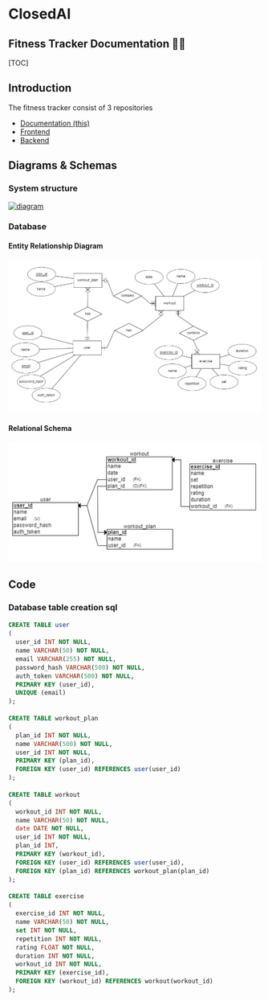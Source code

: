 # ClosedAI

## Fitness Tracker Documentation 🏃💨

[TOC]

## Introduction

The fitness tracker consist of 3 repositories

- [Documentation (this)](https://github.com/trzero0/ClosedAI)
- [Frontend](https://github.com/MughalAman/ClosedAI-Fitness-Tracker)
- [Backend](https://github.com/MughalAman/ClosedAI-Fitness-Tracker-API)

## Diagrams & Schemas

### System structure

[![diagram](https://mermaid.ink/img/pako:eNpVkcFqwzAMhl9F-NRC2QPk1q10K2yQ0Wsuqq2m3mIrkxRGKH33OQssqw7G_v9Plvl9dZ4DucqlmEPCvskAwmyr1VPHSmF7gHO0TKpggv4z5hZ0VKMEajJ4G4TW66kL4IXVij8fphLKgeTBc5q1HRqeUGkhnpnbjqDMGgIc318XZ6q6XNgK6Vc367XwB3nThdoLZytT7vuE0Bt80wmw7xfrsby_sLCtD_d8P9qFM-xR7c_7v7qNSyQJYyhBXSetcXahRI2ryraL7cUa1-RbAXEwPo7Zu6rEQxs39AGNdhFbweSqM3ZaVArRWN7m6H9_4PYDCUB4yQ?type=png)](https://mermaid.live/edit#pako:eNpVkcFqwzAMhl9F-NRC2QPk1q10K2yQ0Wsuqq2m3mIrkxRGKH33OQssqw7G_v9Plvl9dZ4DucqlmEPCvskAwmyr1VPHSmF7gHO0TKpggv4z5hZ0VKMEajJ4G4TW66kL4IXVij8fphLKgeTBc5q1HRqeUGkhnpnbjqDMGgIc318XZ6q6XNgK6Vc367XwB3nThdoLZytT7vuE0Bt80wmw7xfrsby_sLCtD_d8P9qFM-xR7c_7v7qNSyQJYyhBXSetcXahRI2ryraL7cUa1-RbAXEwPo7Zu6rEQxs39AGNdhFbweSqM3ZaVArRWN7m6H9_4PYDCUB4yQ)

### Database

#### Entity Relationship Diagram

[![diagram](./database_er.png)](./ClosedAI%20fitness%20tracker%20ER.erdplus)

#### Relational Schema

[![schema](./database_rs.png)](./ClosedAI%20fitness%20tracker%20RS.erdplus)

## Code

### Database table creation sql

```sql
CREATE TABLE user
(
  user_id INT NOT NULL,
  name VARCHAR(50) NOT NULL,
  email VARCHAR(255) NOT NULL,
  password_hash VARCHAR(500) NOT NULL,
  auth_token VARCHAR(500) NOT NULL,
  PRIMARY KEY (user_id),
  UNIQUE (email)
);

CREATE TABLE workout_plan
(
  plan_id INT NOT NULL,
  name VARCHAR(500) NOT NULL,
  user_id INT NOT NULL,
  PRIMARY KEY (plan_id),
  FOREIGN KEY (user_id) REFERENCES user(user_id)
);

CREATE TABLE workout
(
  workout_id INT NOT NULL,
  name VARCHAR(50) NOT NULL,
  date DATE NOT NULL,
  user_id INT NOT NULL,
  plan_id INT,
  PRIMARY KEY (workout_id),
  FOREIGN KEY (user_id) REFERENCES user(user_id),
  FOREIGN KEY (plan_id) REFERENCES workout_plan(plan_id)
);

CREATE TABLE exercise
(
  exercise_id INT NOT NULL,
  name VARCHAR(50) NOT NULL,
  set INT NOT NULL,
  repetition INT NOT NULL,
  rating FLOAT NOT NULL,
  duration INT NOT NULL,
  workout_id INT NOT NULL,
  PRIMARY KEY (exercise_id),
  FOREIGN KEY (workout_id) REFERENCES workout(workout_id)
);
```
